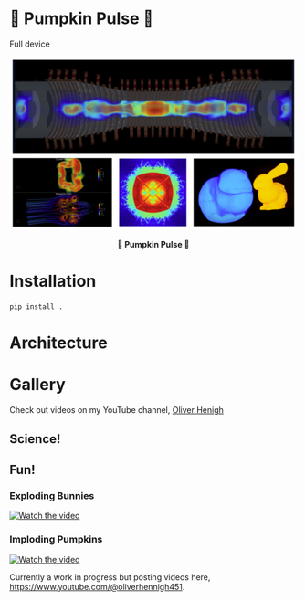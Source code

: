 # 🎃 Pumpkin Pulse 🎃

Full device 

<div align="center">
  <img src="https://github.com/loliverhennigh/PumpkinPulse/blob/dev/assets/cover_image.png">
  <p><strong>🎃 Pumpkin Pulse 🎃</strong></p>
</div>

# 

# Installation

```
pip install .
```

# Architecture

# Gallery

Check out videos on my YouTube channel, [Oliver Henigh](https://www.youtube.com/@oliverhennigh451)

## Science!

###

## Fun!

### Exploding Bunnies

[![Watch the video](http://img.youtube.com/vi/FoYjATimtJo/0.jpg)](https://www.youtube.com/watch?v=FoYjATimtJo)


### Imploding Pumpkins

[![Watch the video](http://img.youtube.com/vi/875d3_iFTWM/0.jpg)](https://www.youtube.com/watch?v=875d3_iFTWM)




Currently a work in progress but posting videos here, https://www.youtube.com/@oliverhennigh451.

